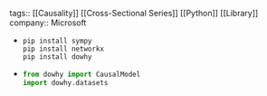 tags:: [[Causality]] [[Cross-Sectional Series]] [[Python]] [[Library]] 
company:: Microsoft

- ```
  pip install sympy
  pip install networkx
  pip install dowhy
  ```
- ```python
  from dowhy import CausalModel
  import dowhy.datasets
  ```
